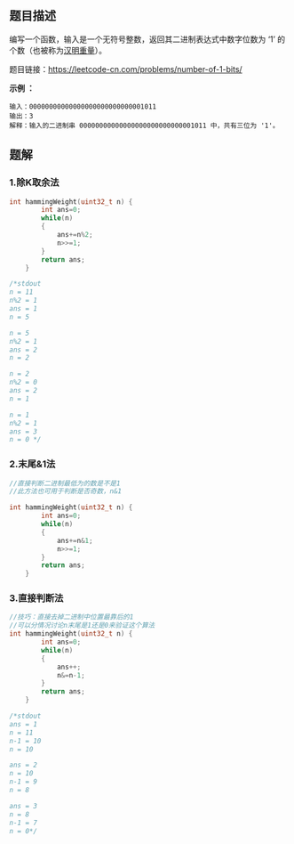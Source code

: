 ## 题目描述

编写一个函数，输入是一个无符号整数，返回其二进制表达式中数字位数为 ‘1’ 的个数（也被称为[汉明重量](https://baike.baidu.com/item/汉明重量)）。



题目链接：https://leetcode-cn.com/problems/number-of-1-bits/



**示例 ：**

~~~
输入：00000000000000000000000000001011
输出：3
解释：输入的二进制串 00000000000000000000000000001011 中，共有三位为 '1'。
~~~



## 题解

### 1.除K取余法

~~~C++
int hammingWeight(uint32_t n) {
        int ans=0;
        while(n)
        {
            ans+=n%2;
            n>>=1;
        }
        return ans;
    }

/*stdout
n = 11
n%2 = 1
ans = 1
n = 5

n = 5
n%2 = 1
ans = 2
n = 2

n = 2
n%2 = 0
ans = 2
n = 1

n = 1
n%2 = 1
ans = 3
n = 0 */
~~~

### 2.末尾&1法

~~~C++
//直接判断二进制最低为的数是不是1
//此方法也可用于判断是否奇数，n&1

int hammingWeight(uint32_t n) {
        int ans=0;
        while(n)
        {
            ans+=n&1;
            n>>=1;
        }
        return ans;
    }
~~~

### 3.直接判断法

~~~C++
//技巧：直接去掉二进制中位置最靠后的1
//可以分情况讨论n末尾是1还是0来验证这个算法
int hammingWeight(uint32_t n) {
        int ans=0;
        while(n)
        {
            ans++;
            n&=n-1;
        }
        return ans;
    }

/*stdout
ans = 1
n = 11
n-1 = 10
n = 10

ans = 2
n = 10
n-1 = 9
n = 8

ans = 3
n = 8
n-1 = 7
n = 0*/
~~~

